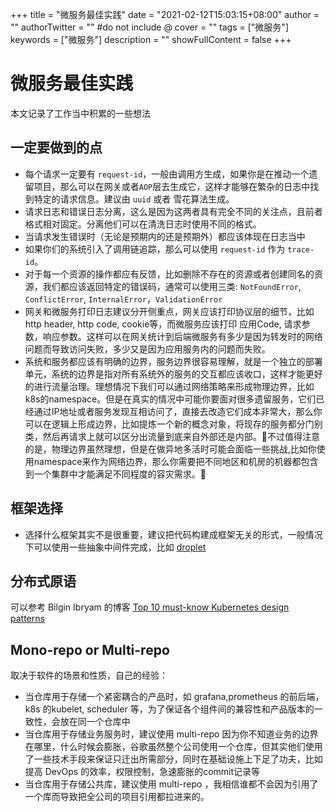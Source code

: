 +++
title = "微服务最佳实践"
date = "2021-02-12T15:03:15+08:00"
author = ""
authorTwitter = "" #do not include @
cover = ""
tags = ["微服务"]
keywords = ["微服务"]
description = ""
showFullContent = false
+++

# 微服务最佳实践
本文记录了工作当中积累的一些想法

## 一定要做到的点
- 每个请求一定要有 `request-id`，一般由调用方生成，如果你是在推动一个遗留项目，那么可以在网关或者`AOP`层去生成它，这样才能够在繁杂的日志中找到特定的请求信息。建议由 `uuid` 或者 雪花算法生成。
- 请求日志和错误日志分离，这么是因为这两者具有完全不同的关注点，且前者格式相对固定。分离他们可以在清洗日志时使用不同的格式。
- 当请求发生错误时（无论是预期内的还是预期外）都应该体现在日志当中
- 如果你们的系统引入了调用链追踪，那么可以使用 `request-id` 作为 `trace-id`。
- 对于每一个资源的操作都应有反馈，比如删除不存在的资源或者创建同名的资源，我们都应该返回特定的错误码，通常可以使用三类: `NotFoundError`, `ConflictError`, `InternalError`，`ValidationError`
- 网关和微服务打印日志建议分开侧重点，网关应该打印协议层的细节，比如 http header, http code, cookie等，而微服务应该打印 应用Code, 请求参数，响应参数。这样可以在网关统计到后端微服务有多少是因为转发时的网络问题而导致访问失败，多少又是因为应用服务内的问题而失败。
- 系统和服务都应该有明确的边界，服务边界很容易理解，就是一个独立的部署单元，系统的边界是指对所有系统外的服务的交互都应该收口，这样才能更好的进行流量治理。理想情况下我们可以通过网络策略来形成物理边界，比如k8s的namespace。但是在真实的情况中可能你要面对很多遗留服务，它们已经通过IP地址或者服务发现互相访问了，直接去改造它们成本非常大，那么你可以在逻辑上形成边界，比如提炼一个新的概念对象，将现存的服务都分门别类，然后再请求上就可以区分出流量到底来自外部还是内部。不过值得注意的是，物理边界虽然理想，但是在做异地多活时可能会面临一些挑战,比如你使用namespace来作为网络边界，那么你需要把不同地区和机房的机器都包含到一个集群中才能满足不同程度的容灾需求。

## 框架选择
- 选择什么框架其实不是很重要，建议把代码构建成框架无关的形式，一般情况下可以使用一些抽象中间件完成，比如 [droplet](https://github.com/ShiningRush/droplet)

## 分布式原语
可以参考 Bilgin Ibryam 的博客 [Top 10 must-know Kubernetes design patterns](http://www.ofbizian.com/2020/05/top-10-must-know-kubernetes-design.html)

## Mono-repo or Multi-repo
取决于软件的场景和性质，自己的经验：
- 当仓库用于存储一个紧密耦合的产品时，如 grafana,prometheus 的前后端，k8s 的kubelet, scheduler 等，为了保证各个组件间的兼容性和产品版本的一致性，会放在同一个仓库中
- 当仓库用于存储业务服务时，建议使用 multi-repo 因为你不知道业务的边界在哪里，什么时候会膨胀，谷歌虽然整个公司使用一个仓库，但其实他们使用了一些技术手段来保证只迁出所需部分，同时在基础设施上下足了功夫，比如提高 DevOps 的效率，权限控制，急速膨胀的commit记录等
- 当仓库用于存储公共库，建议使用 multi-repo ，我相信谁都不会因为引用了一个库而导致把全公司的项目引用都拉进来的。